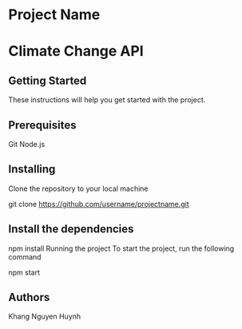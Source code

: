 # Project Name
# Climate Change API

## Getting Started
These instructions will help you get started with the project.

## Prerequisites
Git
Node.js
## Installing
Clone the repository to your local machine

git clone https://github.com/username/projectname.git

## Install the dependencies

npm install
Running the project
To start the project, run the following command

npm start

## Authors
Khang Nguyen Huynh
